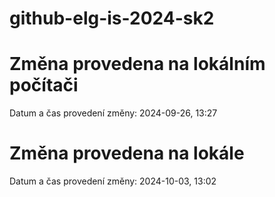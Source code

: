 # github-elg-is-2024-sk2

# Změna provedena na lokálním počítači
Datum a čas provedení změny: 2024-09-26, 13:27

# Změna provedena na lokále
Datum a čas provedení změny: 2024-10-03, 13:02